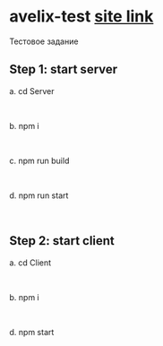 # avelix-test <a href="https://avelix-test-kapenov-renat.herokuapp.com/">site link</a>
Тестовое задание 

<h2>Step 1: start server</h2>
    <p>a. cd Server</p> <br/>
    <p>b. npm i</p> <br/>
    <p>c. npm run build</p> <br/>
    <p>d. npm run start</p> <br/>
  
<h2>Step 2: start client</h2>
    <p>a. cd Client</p> <br/>
    <p>b. npm i</p> <br/>
    <p>d. npm start</p> <br/>
  
